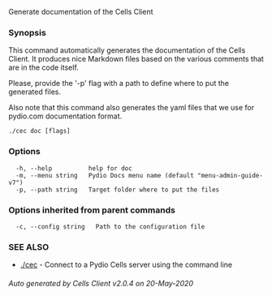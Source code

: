 Generate documentation of the Cells Client

### Synopsis


This command automatically generates the documentation of the Cells Client.
It produces nice Markdown files based on the various comments that are in the code itself.

Please, provide the '-p' flag with a path to define where to put the generated files.

Also note that this command also generates the yaml files that we use for pydio.com documentation format.


```
./cec doc [flags]
```

### Options

```
  -h, --help          help for doc
  -m, --menu string   Pydio Docs menu name (default "menu-admin-guide-v7")
  -p, --path string   Target folder where to put the files
```

### Options inherited from parent commands

```
  -c, --config string   Path to the configuration file
```

### SEE ALSO

* [./cec](./cec)	 - Connect to a Pydio Cells server using the command line

###### Auto generated by Cells Client v2.0.4 on 20-May-2020
